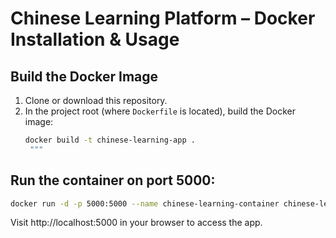 # Chinese Learning Platform – Docker Installation & Usage

## Build the Docker Image
1. Clone or download this repository.
2. In the project root (where `Dockerfile` is located), build the Docker image:
   ```bash
   docker build -t chinese-learning-app .
    """

## Run the container on port 5000:
```bash
docker run -d -p 5000:5000 --name chinese-learning-container chinese-learning-app
```

Visit http://localhost:5000 in your browser to access the app.